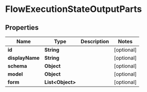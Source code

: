 
# FlowExecutionStateOutputParts

## Properties
Name | Type | Description | Notes
------------ | ------------- | ------------- | -------------
**id** | **String** |  |  [optional]
**displayName** | **String** |  |  [optional]
**schema** | **Object** |  |  [optional]
**model** | **Object** |  |  [optional]
**form** | **List&lt;Object&gt;** |  |  [optional]



